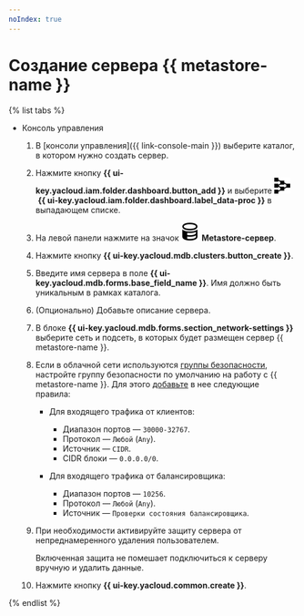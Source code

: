 ```yaml
---
noIndex: true
---
```


# Создание сервера {{ metastore-name }}

{% list tabs %}

- Консоль управления

  1. В [консоли управления]({{ link-console-main }}) выберите каталог, в котором нужно создать сервер.
  1. Нажмите кнопку **{{ ui-key.yacloud.iam.folder.dashboard.button_add }}** и выберите ![image](../../../_assets/data-proc/data-proc.svg) **{{ ui-key.yacloud.iam.folder.dashboard.label_data-proc }}** в выпадающем списке.
  1. На левой панели нажмите на значок ![image](../../../_assets/data-proc/metastore.svg) **Metastore-сервер**.
  1. Нажмите кнопку **{{ ui-key.yacloud.mdb.clusters.button_create }}**.
  1. Введите имя сервера в поле **{{ ui-key.yacloud.mdb.forms.base_field_name }}**. Имя должно быть уникальным в рамках каталога.
  1. (Опционально) Добавьте описание сервера.
  1. В блоке **{{ ui-key.yacloud.mdb.forms.section_network-settings }}** выберите сеть и подсеть, в которых будет размещен сервер {{ metastore-name }}.
  1. Если в облачной сети используются [группы безопасности](../../../vpc/concepts/security-groups.md), настройте группу безопасности по умолчанию на работу с {{ metastore-name }}. Для этого [добавьте](../../../vpc/operations/security-group-add-rule.md) в нее следующие правила:

      * Для входящего трафика от клиентов:

        * Диапазон портов — `30000-32767`.
        * Протокол — `Любой` (`Any`).
        * Источник — `CIDR`.
        * CIDR блоки — `0.0.0.0/0`.

      * Для входящего трафика от балансировщика:

        * Диапазон портов — `10256`.
        * Протокол — `Любой` (`Any`).
        * Источник — `Проверки состояния балансировщика`.

  1. При необходимости активируйте защиту сервера от непреднамеренного удаления пользователем.

      Включенная защита не помешает подключиться к серверу вручную и удалить данные.

  1. Нажмите кнопку **{{ ui-key.yacloud.common.create }}**.

{% endlist %}
